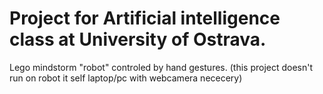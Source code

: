 # Project for Artificial intelligence class at University of Ostrava.

Lego mindstorm "robot" controled by hand gestures. (this project doesn't run on robot it self laptop/pc with webcamera nececery) 
